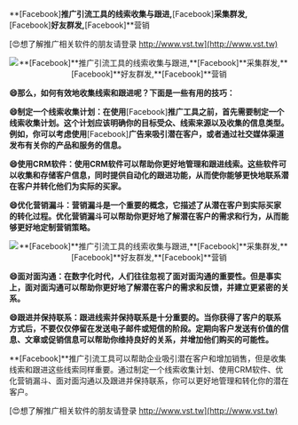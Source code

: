 **[Facebook]**推广引流工具的线索收集与跟进,**[Facebook]**采集群发,**[Facebook]**好友群发,**[Facebook]**营销

[😍想了解推广相关软件的朋友请登录 http://www.vst.tw](http://www.vst.tw)

 <center><img src="https://vst.tw/MP4/tuiguang/png/3.png" alt="**[Facebook]**推广引流工具的线索收集与跟进,**[Facebook]**采集群发,**[Facebook]**好友群发,**[Facebook]**营销"></center>

**😄那么，如何有效地收集线索和跟进呢？下面是一些有用的技巧：**

**😄制定一个线索收集计划：在使用**[Facebook]**推广工具之前，首先需要制定一个线索收集计划。这个计划应该明确你的目标受众、线索来源以及收集的信息类型。例如，你可以考虑使用**[Facebook]**广告来吸引潜在客户，或者通过社交媒体渠道发布有关你的产品和服务的信息。**

**😄使用CRM软件：使用CRM软件可以帮助你更好地管理和跟进线索。这些软件可以收集和存储客户信息，同时提供自动化的跟进功能，从而使你能够更快地联系潜在客户并转化他们为实际的买家。**

**😄优化营销漏斗：营销漏斗是一个重要的概念，它描述了从潜在客户到实际买家的转化过程。优化营销漏斗可以帮助你更好地了解潜在客户的需求和行为，从而能够更好地定制营销策略。**

 <center><img src="https://vst.tw/MP4/tuiguang/png/5.png" alt="**[Facebook]**推广引流工具的线索收集与跟进,**[Facebook]**采集群发,**[Facebook]**好友群发,**[Facebook]**营销"></center>

**😄面对面沟通：在数字化时代，人们往往忽视了面对面沟通的重要性。但是事实上，面对面沟通可以帮助你更好地了解潜在客户的需求和反馈，并建立更紧密的关系。**

**😄跟进并保持联系：跟进线索并保持联系是十分重要的。当你获得了客户的联系方式后，不要仅仅停留在发送电子邮件或短信的阶段。定期向客户发送有价值的信息、文章或促销信息可以帮助你维持良好的关系，并增加他们购买的可能性。**

**[Facebook]**推广引流工具可以帮助企业吸引潜在客户和增加销售，但是收集线索和跟进这些线索同样重要。通过制定一个线索收集计划、使用CRM软件、优化营销漏斗、面对面沟通以及跟进并保持联系，你可以更好地管理和转化你的潜在客户。

[😍想了解推广相关软件的朋友请登录 http://www.vst.tw](http://www.vst.tw)



